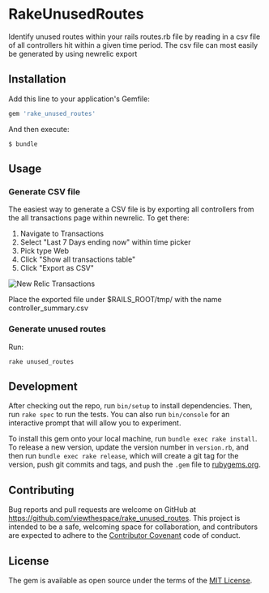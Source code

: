 # RakeUnusedRoutes

Identify unused routes within your rails routes.rb file by reading in a csv file of all controllers hit within a given time period.  The csv file can most easily be generated by using newrelic export

## Installation

Add this line to your application's Gemfile:

```ruby
gem 'rake_unused_routes'
```

And then execute:

    $ bundle


## Usage

### Generate CSV file

The easiest way to generate a CSV file is by exporting all controllers from the all transactions page within newrelic.  To get there:

1. Navigate to Transactions
1. Select "Last 7 Days ending now" within time picker
1. Pick type Web
1. Click "Show all transactions table"
1. Click "Export as CSV" 

![New Relic Transactions](https://vts-monosnap.s3.amazonaws.com/Transactions_-_VTS_Production_-_New_Relic_2016-12-22_17-48-43__eprql.png)

Place the exported file under $RAILS_ROOT/tmp/ with the name controller_summary.csv

### Generate unused routes

Run:

```
rake unused_routes
```

## Development

After checking out the repo, run `bin/setup` to install dependencies. Then, run `rake spec` to run the tests. You can also run `bin/console` for an interactive prompt that will allow you to experiment.

To install this gem onto your local machine, run `bundle exec rake install`. To release a new version, update the version number in `version.rb`, and then run `bundle exec rake release`, which will create a git tag for the version, push git commits and tags, and push the `.gem` file to [rubygems.org](https://rubygems.org).

## Contributing

Bug reports and pull requests are welcome on GitHub at https://github.com/viewthespace/rake_unused_routes. This project is intended to be a safe, welcoming space for collaboration, and contributors are expected to adhere to the [Contributor Covenant](http://contributor-covenant.org) code of conduct.


## License

The gem is available as open source under the terms of the [MIT License](http://opensource.org/licenses/MIT).

